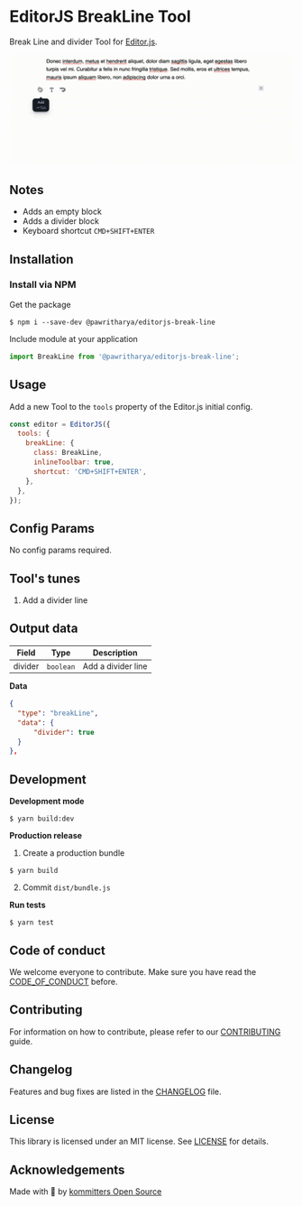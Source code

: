 # EditorJS BreakLine Tool

Break Line and divider Tool for [Editor.js](https://editorjs.io).

![](assets/demo.gif)

## Notes

- Adds an empty block
- Adds a divider block
- Keyboard shortcut `CMD+SHIFT+ENTER`

## Installation

### Install via NPM

Get the package

```shell
$ npm i --save-dev @pawritharya/editorjs-break-line
```

Include module at your application

```javascript
import BreakLine from '@pawritharya/editorjs-break-line';
```

## Usage

Add a new Tool to the `tools` property of the Editor.js initial config.

```javascript
const editor = EditorJS({
  tools: {
    breakLine: {
      class: BreakLine,
      inlineToolbar: true,
      shortcut: 'CMD+SHIFT+ENTER',
    },
  },
});
```

## Config Params

No config params required.

## Tool's tunes

1. Add a divider line

## Output data

| Field   | Type      | Description        |
| ------- | --------- | ------------------ |
| divider | `boolean` | Add a divider line |

**Data**

```json
{
  "type": "breakLine",
  "data": {
      "divider": true
  }
},
```

## Development

**Development mode**

```shell
$ yarn build:dev
```

**Production release**

1. Create a production bundle

```shell
$ yarn build
```

2. Commit `dist/bundle.js`

**Run tests**

```shell
$ yarn test
```

## Code of conduct

We welcome everyone to contribute. Make sure you have read the [CODE_OF_CONDUCT][coc] before.

## Contributing

For information on how to contribute, please refer to our [CONTRIBUTING][contributing] guide.

## Changelog

Features and bug fixes are listed in the [CHANGELOG][changelog] file.

## License

This library is licensed under an MIT license. See [LICENSE][license] for details.

## Acknowledgements

Made with 💙 by [kommitters Open Source](https://kommit.co)

[license]: https://github.com/kommitters/editorjs-break-line/blob/master/LICENSE
[coc]: https://github.com/kommitters/editorjs-break-line/blob/master/CODE_OF_CONDUCT.md
[changelog]: https://github.com/kommitters/editorjs-break-line/blob/master/CHANGELOG.md
[contributing]: https://github.com/kommitters/editorjs-break-line/blob/master/CONTRIBUTING.md
